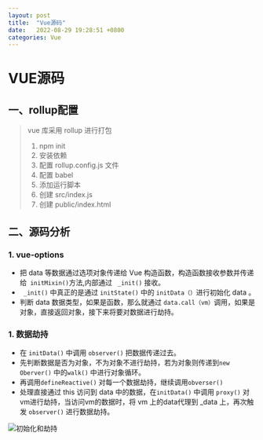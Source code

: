 ```yaml
---
layout: post
title:  "Vue源码"
date:   2022-08-29 19:28:51 +0800
categories: Vue
---
```








# VUE源码

## 一、rollup配置

> vue 库采用 rollup 进行打包
>
> 1. npm init
> 2. 安装依赖
> 3. 配置 rollup.config.js 文件
> 4. 配置 babel
> 5. 添加运行脚本
> 6. 创建 src/index.js
> 7. 创建 public/index.html 

## 二、源码分析

###  1. vue-options

+ 把 data 等数据通过选项对象传递给 Vue 构造函数，构造函数接收参数并传递给` initMixin()`方法,内部通过 ` _init()` 接收。
+  ` _init()` 中真正的是通过 `initState()` 中的 `initData（）`进行初始化 data 。
+ 判断 data 数据类型，如果是函数，那么就通过 `data.call（vm）`调用，如果是对象，直接返回对象，接下来将要对数据进行劫持。

### 1. 数据劫持

+ 在 `initData()` 中调用 `observer()` 把数据传递过去。
+ 先判断数据是否为对象，不为对象不进行劫持，若为对象则传递到`new Oberver()` 中的`walk()` 中进行对象循环。
+ 再调用`defineReactive()` 对每一个数据劫持，继续调用`obverser()` 
+ 处理直接通过 this 访问到 data 中的数据，在`initData()` 中调用 `proxy()` 对vm进行劫持，当访问vm的数据时，将 vm 上的data代理到 _data 上，再次触发 `observer()` 进行数据劫持。

![初始化和劫持](../_site/assets/vue源码数据初始化和数据劫持.png)



